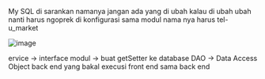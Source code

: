 My SQL di sarankan namanya jangan ada yang di ubah kalau di ubah ubah nanti harus ngoprek di konfigurasi sama modul nama nya harus tel-u_market


![image](https://github.com/MNFI13-blode/Tubes-PBO/assets/127006200/543e6da5-e6f6-4428-bfb7-3955841bb91a)

ervice -> interface
modul -> buat getSetter ke database
DAO -> Data Access Object back end yang bakal execusi front end sama back end


